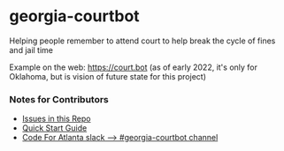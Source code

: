 # georgia-courtbot
Helping people remember to attend court to help break the cycle of fines and jail time

Example on the web: https://court.bot
(as of early 2022, it's only for Oklahoma, but is vision of future state for this project)

### Notes for Contributors
* [Issues in this Repo](https://github.com/codeforatlanta/georgia-courtbot/issues)
* [Quick Start Guide](https://docs.google.com/document/d/1folvVL2UYl3UeBU9jRcmf5AXU74px8gJmmkvKt6KJ7Q/edit?usp=sharing)
* [Code For Atlanta slack --> #georgia-courtbot channel](https://codeforatlanta.slack.com)
